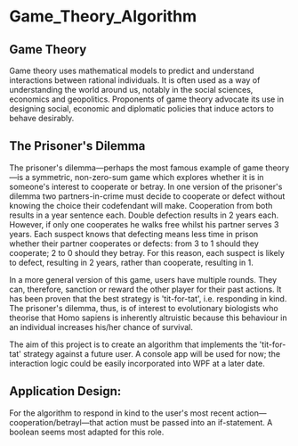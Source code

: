 # Game_Theory_Algorithm
## Game Theory
Game theory uses mathematical models to predict and understand interactions between rational individuals. It is often used as a way of understanding the world around us, notably in the social sciences, economics and geopolitics. Proponents of game theory advocate its use in designing social, economic and diplomatic policies that induce actors to behave desirably.
## The Prisoner's Dilemma
The prisoner's dilemma—perhaps the most famous example of game theory—is a symmetric, non-zero-sum game which explores whether it is in someone's interest to cooperate or betray. In one version of the prisoner's dilemma two partners-in-crime must decide to cooperate or defect without knowing the choice their codefendant will make. Cooperation from both results in a year sentence each. Double defection results in 2 years each. However, if only one cooperates he walks free whilst his partner serves 3 years. Each suspect knows that defecting means less time in prison whether their partner cooperates or defects: from 3 to 1 should they cooperate; 2 to 0 should they betray. For this reason, each suspect is likely to defect, resulting in 2 years, rather than cooperate, resulting in 1.

In a more general version of this game, users have multiple rounds. They can, therefore, sanction or reward the other player for their past actions. It has been proven that the best strategy is 'tit-for-tat', i.e. responding in kind. The prisoner's dilemma, thus, is of interest to evolutionary biologists who theorise that Homo sapiens is inherently altruistic because this behaviour in an individual increases his/her chance of survival.

The aim of this project is to create an algorithm that implements the 'tit-for-tat' strategy against a future user. A console app will be used for now; the interaction logic could be easily incorporated into WPF at a later date.

## Application Design:
For the algorithm to respond in kind to the user's most recent action—cooperation/betrayl—that action must be passed into an if-statement. A boolean seems most adapted for this role.
